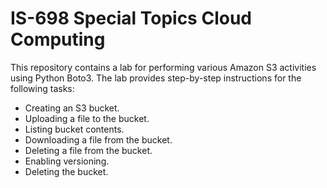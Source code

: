 # IS-698 Special Topics Cloud Computing

This repository contains a lab for performing various Amazon S3 activities using Python Boto3. The lab provides step-by-step instructions for the following tasks:

- Creating an S3 bucket.
- Uploading a file to the bucket.
- Listing bucket contents.
- Downloading a file from the bucket.
- Deleting a file from the bucket.
- Enabling versioning.
- Deleting the bucket.

